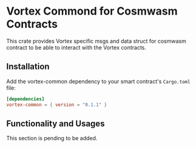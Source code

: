 # Vortex Commond for Cosmwasm Contracts

This crate provides Vortex specific msgs and data struct for cosmwasm contract to be able to interact with the Vortex contracts.

## Installation

Add the vortex-common dependency to your smart contract's `Cargo.toml` file:

```toml
[dependencies]
vortex-common = { version = "0.1.1" }
```

## Functionality and Usages

This section is pending to be added.
